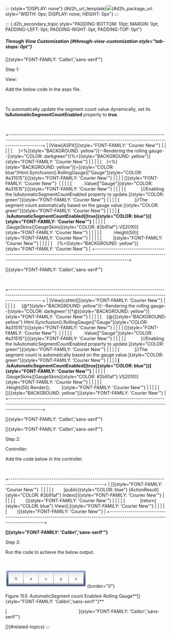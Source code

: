 ::: {style="DISPLAY: none"}
[](ms-xhelp:///?Id=d2h_url_template){#d2h_url_template}![](!package_url!){#d2h_package_url style="WIDTH: 0px; DISPLAY: none; HEIGHT: 0px"}
:::

::: {.d2h_secondary_topic style="PADDING-BOTTOM: 10pt; MARGIN: 0pt; PADDING-LEFT: 0pt; PADDING-RIGHT: 0pt; PADDING-TOP: 0pt"}
##### Through View Customization {#through-view-customization style="tab-stops: 0pt"}

[]{style="FONT-FAMILY: 'Calibri','sans-serif'"} 

Step 1:

View:

Add the below code in the aspx file.

 

To automatically update the segment count value dynamically, set its **IsAutomaticSegmentCountEnabled** property to **true**.

 

+----------------------------------------------------------------------------------------------------------------------------------------------------------------------------+
| [View\[ASPX\]]{style="FONT-FAMILY: 'Courier New'"}                                                                                                                         |
|                                                                                                                                                                            |
| [     [\<%]{style="BACKGROUND: yellow"}[\--Rendering the rolling gauge\--]{style="COLOR: darkgreen"}[%\>]{style="BACKGROUND: yellow"}]{style="FONT-FAMILY: 'Courier New'"} |
|                                                                                                                                                                            |
| [    [\<%]{style="BACKGROUND: yellow"}[=]{style="COLOR: blue"}Html.Syncfusion().RollingGauge([\"Gauge\"]{style="COLOR: #a31515"})]{style="FONT-FAMILY: 'Courier New'"}     |
|                                                                                                                                                                            |
| []{style="FONT-FAMILY: 'Courier New'"}                                                                                                                                     |
|                                                                                                                                                                            |
| [         .Value([\"Gauge\"]{style="COLOR: #a31515"})]{style="FONT-FAMILY: 'Courier New'"}                                                                                 |
|                                                                                                                                                                            |
| [            [//Enabling the IsAutomaticSegmentCountEnabled property to update.]{style="COLOR: green"}]{style="FONT-FAMILY: 'Courier New'"}                                |
|                                                                                                                                                                            |
| [            [//The segment count automatically based on the gauge value.]{style="COLOR: green"}]{style="FONT-FAMILY: 'Courier New'"}                                      |
|                                                                                                                                                                            |
| **[          .IsAutomaticSegmentCountEnabled([true]{style="COLOR: blue"})]{style="FONT-FAMILY: 'Courier New'"}**                                                           |
|                                                                                                                                                                            |
| [         .GaugeSkins([GaugeSkins]{style="COLOR: #2b91af"}.VS2010)]{style="FONT-FAMILY: 'Courier New'"}                                                                    |
|                                                                                                                                                                            |
| [         .Height(50)]{style="FONT-FAMILY: 'Courier New'"}                                                                                                                 |
|                                                                                                                                                                            |
| [         ]{style="FONT-FAMILY: 'Courier New'"}                                                                                                                            |
|                                                                                                                                                                            |
| [    [%\>]{style="BACKGROUND: yellow"}]{style="FONT-FAMILY: 'Courier New'"}                                                                                                |
+----------------------------------------------------------------------------------------------------------------------------------------------------------------------------+

[]{style="FONT-FAMILY: 'Calibri','sans-serif'"} 

 

+----------------------------------------------------------------------------------------------------------------------------------------------------------------------------+
| [View\[cshtml\]]{style="FONT-FAMILY: 'Courier New'"}                                                                                                                       |
|                                                                                                                                                                            |
| [     [@\*]{style="BACKGROUND: yellow"}[\--Rendering the rolling gauge\--]{style="COLOR: darkgreen"}[\*@]{style="BACKGROUND: yellow"}]{style="FONT-FAMILY: 'Courier New'"} |
|                                                                                                                                                                            |
| [    [\@{]{style="BACKGROUND: yellow"} Html.Syncfusion().RollingGauge([\"Gauge\"]{style="COLOR: #a31515"})]{style="FONT-FAMILY: 'Courier New'"}                            |
|                                                                                                                                                                            |
| []{style="FONT-FAMILY: 'Courier New'"}                                                                                                                                     |
|                                                                                                                                                                            |
| [         .Value([\"Gauge\"]{style="COLOR: #a31515"})]{style="FONT-FAMILY: 'Courier New'"}                                                                                 |
|                                                                                                                                                                            |
| [            [//Enabling the IsAutomaticSegmentCountEnabled property to update.]{style="COLOR: green"}]{style="FONT-FAMILY: 'Courier New'"}                                |
|                                                                                                                                                                            |
| [            [//The segment count is automatically based on the gauge value.]{style="COLOR: green"}]{style="FONT-FAMILY: 'Courier New'"}                                   |
|                                                                                                                                                                            |
| **[          .IsAutomaticSegmentCountEnabled([true]{style="COLOR: blue"})]{style="FONT-FAMILY: 'Courier New'"}**                                                           |
|                                                                                                                                                                            |
| [         .GaugeSkins([GaugeSkins]{style="COLOR: #2b91af"}.VS2010)]{style="FONT-FAMILY: 'Courier New'"}                                                                    |
|                                                                                                                                                                            |
| [         .Height(50).Render();         ]{style="FONT-FAMILY: 'Courier New'"}                                                                                              |
|                                                                                                                                                                            |
| [    [}]{style="BACKGROUND: yellow"}]{style="FONT-FAMILY: 'Courier New'"}                                                                                                  |
+----------------------------------------------------------------------------------------------------------------------------------------------------------------------------+

[]{style="FONT-FAMILY: 'Calibri','sans-serif'"} 

[]{style="FONT-FAMILY: 'Calibri','sans-serif'"} 

Step 2:

Controller:

Add the code below in the controller.

 

+----------------------------------------------------------------------------------------------------------------------------+
| []{style="FONT-FAMILY: 'Courier New'"}                                                                                     |
|                                                                                                                            |
| [        [public]{style="COLOR: blue"} [ActionResult]{style="COLOR: #2b91af"} Index()]{style="FONT-FAMILY: 'Courier New'"} |
|                                                                                                                            |
| [        {]{style="FONT-FAMILY: 'Courier New'"}                                                                            |
|                                                                                                                            |
| [            [return]{style="COLOR: blue"} View();]{style="FONT-FAMILY: 'Courier New'"}                                    |
|                                                                                                                            |
| [        }]{style="FONT-FAMILY: 'Courier New'"}                                                                            |
+----------------------------------------------------------------------------------------------------------------------------+

**[]{style="FONT-FAMILY: 'Calibri','sans-serif'"}** 

Step 3:

Run the code to achieve the below output.

 

![Description: C:\\Users\\krishnarajd\\Desktop\\auto.png](ImagesExt/image57_125.jpg){border="0"}

Figure 153: AutomaticSegment count Enabled-Rolling Gauge**[]{style="FONT-FAMILY: 'Calibri','sans-serif'"}**

[                                                         ]{style="FONT-FAMILY: 'Calibri','sans-serif'"}

[]{#related-topics}
:::
